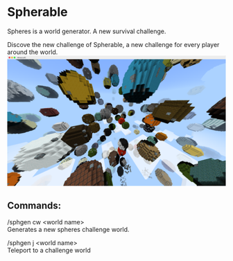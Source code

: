 # Spherable
Spheres is a world generator. A new survival challenge.
    
    
    
Discove the new challenge of Spherable, a new challenge for every player around the world.
<img src="https://github.com/Ad5001/Spherable/blob/master/brand.png">

## Commands:
/sphgen cw &lt;world name>     
Generates a new spheres challenge world.
    
/sphgen j &lt;world name>     
Teleport to a challenge world
